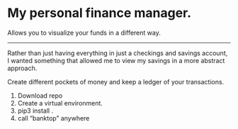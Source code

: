 # My personal finance manager.

Allows you to visualize your funds in a different way.

---

Rather than just having everything in just a checkings and savings account, I wanted something that allowed me to view my savings in a more abstract approach.

Create different pockets of money and keep a ledger of your transactions.


1. Download repo
2. Create a virtual environment.
2. pip3 install . 
3. call “banktop” anywhere 

